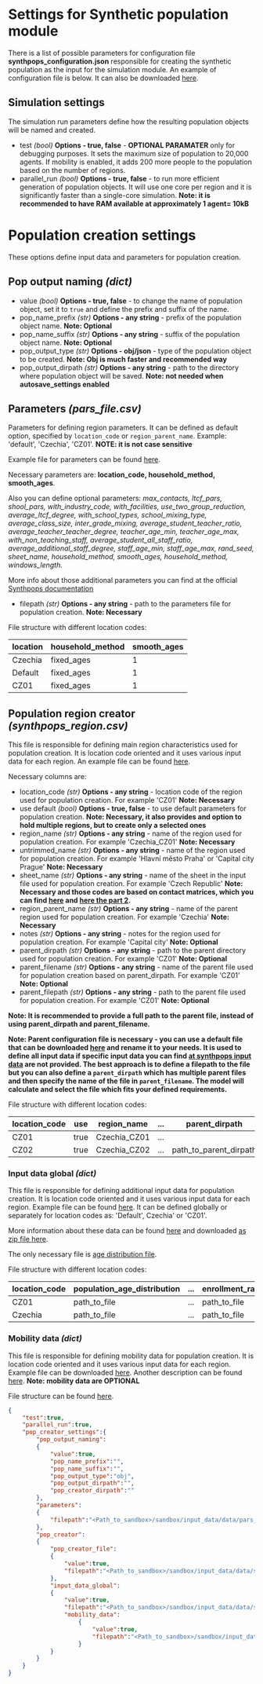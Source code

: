 # Settings for Synthetic population module

There is a list of possible parameters for configuration file **synthpops_configuration.json** responsible for creating the synthetic population as the input for the simulation module. An example of configuration file is below. It can also be downloaded <a href="default_confs/synthpops_configuration.json" download="synthpops_configuration.json"> here</a>.

## Simulation settings
The simulation run parameters define how the resulting population objects will be named and created. 

- test *(bool)* **Options - true,  false** - **OPTIONAL PARAMATER** only for debugging purposes. It sets the maximum size of population to 20,000 agents. If mobility is enabled, it adds 200 more people to the population based on the number of regions.
- parallel_run *(bool)* **Options - true,  false** - to run more efficient generation of population objects. It will use one core per region and it is significantly faster than a single-core simulation. **Note: it is recommended to have RAM available at approximately 1 agent= 10kB**

# Population creation settings
These options define input data and parameters for population creation.

## Pop output naming *(dict)*
- value *(bool)* **Options - true,  false** - to change the name of population object, set it to `true` and define the prefix and suffix of the name.
- pop_name_prefix *(str)* **Options - any string** - prefix of the population object name. **Note: Optional**
- pop_name_suffix *(str)* **Options - any string** - suffix of the population object name. **Note: Optional**
- pop_output_type *(str)* **Options - obj/json** - type of the population object to be created. **Note: Obj is much faster and recommended way**
- pop_output_dirpath *(str)* **Options - any string** - path to the directory where population object will be saved. **Note: not needed when autosave_settings enabled**

## Parameters *(pars_file.csv)*
Parameters for defining region parameters. 
It can be defined as default option, specified by `location_code` or `region_parent_name`. Example: 'default', 'Czechia', 'CZ01'. **NOTE: it is not case sensitive**

Example file for parameters can be found [here](downloads/synthpops_data/pars_file.csv). 

Necessary parameters are: **location_code,  household_method,  smooth_ages**. 

Also you can define optional parameters: 
*max_contacts, ltcf_pars, shool_pars, with_industry_code, with_facilities, 
use_two_group_reduction, average_ltcf_degree, with_school_types, school_mixing_type, 
average_class_size, inter_grade_mixing, average_student_teacher_ratio, 
average_teacher_teacher_degree, teacher_age_min, teacher_age_max, 
with_non_teaching_staff, average_student_all_staff_ratio, average_additional_staff_degree, 
staff_age_min, staff_age_max, rand_seed, sheet_name, household_method, 
smooth_ages, household_method, windows_length.*

More info about those additional parameters you can find at the official [Synthpops documentation](https://docs.idmod.org/projects/synthpops)

- filepath *(str)* **Options - any string** - path to the parameters file for population creation. **Note: Necessary**

File structure with different location codes:

| location | household_method | smooth_ages |
|----------|------------------|-------------|
| Czechia  | fixed_ages       | 1           |
| Default  | fixed_ages       | 1           |
| CZ01     | fixed_ages       | 1           |


## Population region creator *(synthpops_region.csv)*

This file is responsible for defining main region characteristics used for population creation. 
It is location code oriented and it uses various input data for each region. 
An example file can be found [here](downloads/synthpops_data/synthpops_region.csv).

Necessary columns are:

- location_code *(str)* **Options - any string** - location code of the region used for population creation. For example 'CZ01' **Note: Necessary**
- use default *(bool)* **Options - true,  false** - to use default parameters for population creation. **Note: Necessary,  it also provides and option to hold multiple regions,  but to create only a selected ones**
- region_name *(str)* **Options - any string** - name of the region used for population creation. For example 'Czechia_CZ01' **Note: Necessary**
- untrimmed_name *(str)* **Options - any string** - name of the region used for population creation. For example 'Hlavní město Praha' or 'Capital city Prague' **Note: Necessary**
- sheet_name *(str)* **Options - any string** - name of the sheet in the input file used for population creation. For example 'Czech Republic' **Note: Necessary and those codes are based on contact matrices,  which you can find [here](./synthpops_data/MUestimates_all_locations_1.xlsx) and [here the part 2](./synthpops_data/MUestimates_all_locations_2.xlsx).**
- region_parent_name *(str)* **Options - any string** - name of the parent region used for population creation. For example 'Czechia' **Note: Necessary**
- notes *(str)* **Options - any string** - notes for the region used for population creation. For example 'Capital city' **Note: Optional**
- parent_dirpath *(str)* **Options - any string** - path to the parent directory used for population creation. For example 'CZ01' **Note: Optional**
- parent_filename *(str)* **Options - any string** - name of the parent file used for population creation based on parent_dirpath. For example 'CZ01' **Note: Optional**
- parent_filepath *(str)* **Options - any string** - path to the parent file used for population creation. For example 'CZ01' **Note: Optional**

**Note: It is recommended to provide a full path to the parent file, instead of using parent_dirpath and parent_filename.**

**Note: Parent configuration file is necessary - you can use a default file that can be downloaded [here](./synthpops_data/Czechia.json) and rename it to your needs. It is used to define all input data if specific input data you can find [at synthpops input data](./examples/exampleE4_1.md) are not provided. The best approach is to define a filepath to the file but you can also define a `parent_dirpath` which has multiple parent files and then specify the name of the file in `parent_filename`. The model will calculate and select the file which fits your defined requirements.**

File structure with different location codes:

| location_code | use  | region_name  | ... | parent_dirpath           | parent_filename | parent_filepath        |
|---------------|------|--------------|-----|--------------------------|-----------------|------------------------|
| CZ01          | true | Czechia_CZ01 | ... |                          |                 | path_to/Czechia.json |
| CZ02          | true | Czechia_CZ02 | ... |   path_to_parent_dirpath | Czechia         |                        |


### Input data global *(dict)*
This file is responsible for defining additional input data for population creation. It is location code oriented and it uses various input data for each region. Example file can be found [here](downloads/synthpops_data/synthpops_input_files.csv). It can be defined globally or separately for location codes as: 'Default', Czechia' or 'CZ01'.

More information about these data can be found [here](./examples/exampleE4_1.md) and downloaded [as zip file here](./downloads/synthpops_additional_input_data.zip).

The only necessary file is [age distribution file](./examples/exampleE4_1.md#age-distribution-file).

File structure with different location codes:

| location_code | population_age_distribution | ... | enrollment_rates_by_age | ... |
|---------------|-----------------------------|-----|-------------------------|-----|
| CZ01          |   path_to_file              | ... |   path_to_file          | ... |
| Czechia       |   path_to_file              | ... |   path_to_file          | ... |

### Mobility data *(dict)*

This file is responsible for defining mobility data for population creation. It is location code oriented and it uses various input data for each region. Example file can be downloaded [here](downloads/synthpops_data/NUTS2_mobility_data.csv). Another description can be found [here](./examples/exampleE4_1.md#mobility-data). **Note: mobility data are OPTIONAL**

File structure can be found [here](./examples/exampleE4_1.md#mobility-data).
```json
{
    "test":true, 
    "parallel_run":true,  
    "pop_creator_settings":{
        "pop_output_naming":
        {
            "value":true, 
            "pop_name_prefix":"", 
            "pop_name_suffix":"", 
            "pop_output_type":"obj", 
            "pop_output_dirpath":"", 
            "pop_creator_dirpath":""
        }, 
        "parameters":
        {
            "filepath":"<Path_to_sandbox>/sandbox/input_data/data/pars_file.csv"
        },      
        "pop_creator":
        {
            "pop_creator_file":
            {
                "value":true, 
                "filepath":"<Path_to_sandbox>/sandbox/input_data/data/synthpops_region.csv"
            }, 
            "input_data_global":
            {
                "value":true, 
                "filepath":"<Path_to_sandbox>/sandbox/input_data/data/synthpops_input_files.csv",
                "mobility_data":
                    {
                        "value":true, 
                        "filepath":"<Path_to_sandbox>/sandbox/input_data/data/NUTS2_mobility_data.csv"
                    }                                   
            }
        }
    }            
}

```
